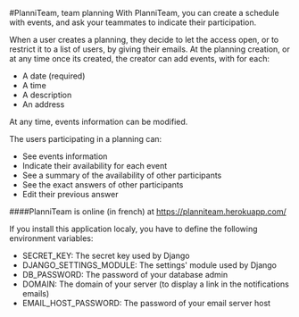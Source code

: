 #PlanniTeam, team planning
With PlanniTeam, you can create a schedule with events, and ask your teammates 
to indicate their participation.

When a user creates a planning, they decide to let the access open, or to restrict it
to a list of users, by giving their emails.
At the planning creation, or at any time once its created, the creator can add
events, with for each:
* A date (required)
* A time
* A description
* An address

At any time, events information can be modified.

The users participating in a planning can:
* See events information
* Indicate their availability for each event
* See a summary of the availability of other participants
* See the exact answers of other participants
* Edit their previous answer

####PlanniTeam is online (in french) at https://planniteam.herokuapp.com/

If you install this application localy, you have to define the following environment
 variables:
* SECRET_KEY: The secret key used by Django
* DJANGO_SETTINGS_MODULE: The settings' module used by Django
* DB_PASSWORD: The password of your database admin
* DOMAIN: The domain of your server (to display a link in the notifications emails)
* EMAIL_HOST_PASSWORD: The password of your email server host